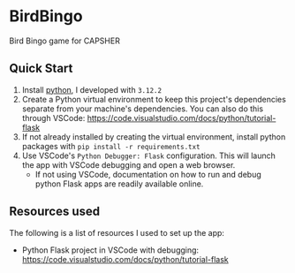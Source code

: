 # BirdBingo
Bird Bingo game for CAPSHER

## Quick Start
1. Install [python](https://www.python.org/downloads/), I developed with `3.12.2`
2. Create a Python virtual environment to keep this project's dependencies separate from your machine's dependencies. You can also do this through VSCode: https://code.visualstudio.com/docs/python/tutorial-flask
3. If not already installed by creating the virtual environment, install python packages with `pip install -r requirements.txt`
4. Use VSCode's `Python Debugger: Flask` configuration. This will launch the app with VSCode debugging and open a web browser.
   - If not using VSCode, documentation on how to run and debug python Flask apps are readily available online.

## Resources used
The following is a list of resources I used to set up the app:
- Python Flask project in VSCode with debugging: https://code.visualstudio.com/docs/python/tutorial-flask